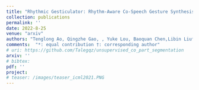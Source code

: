 ```yaml
---
title: "Rhythmic Gesticulator: Rhythm-Aware Co-Speech Gesture Synthesis with Hierarchical Neural Embeddings"
collection: publications
permalink: ''
date: 2022-8-25
venue: "arxiv"
authors: "Tenglong Ao, Qingzhe Gao, , Yuke Lou, Baoquan Chen,Libin Liu†"
comments:  "*: equal contribution †: corresponding author"
# uri: https://github.com/Talegqz/unsupervised_co_part_segmentation
arxiv: ''
# bibtex: 
pdf: ''
project: 
# teaser: /images/teaser_icml2021.PNG
---
```

<!-- coming soon! -->
